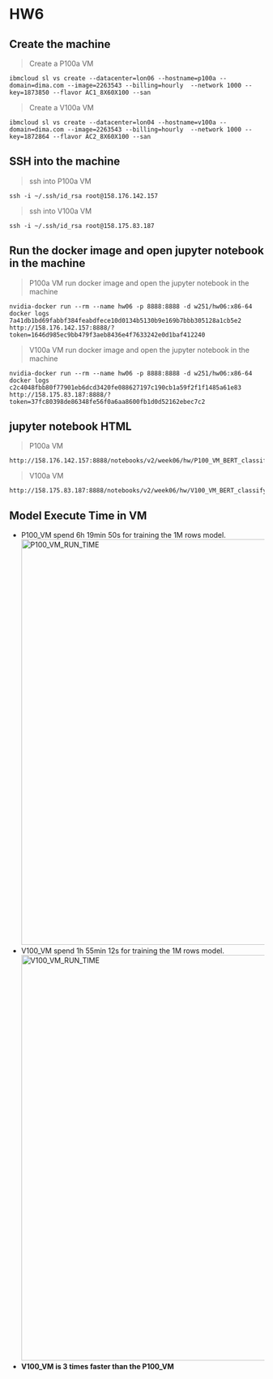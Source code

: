 # HW6

## Create the machine
> Create a P100a VM
```
ibmcloud sl vs create --datacenter=lon06 --hostname=p100a --domain=dima.com --image=2263543 --billing=hourly  --network 1000 --key=1873850 --flavor AC1_8X60X100 --san
```

> Create a V100a VM
```
ibmcloud sl vs create --datacenter=lon04 --hostname=v100a --domain=dima.com --image=2263543 --billing=hourly  --network 1000 --key=1872864 --flavor AC2_8X60X100 --san
```

## SSH into the machine
> ssh into P100a VM
```
ssh -i ~/.ssh/id_rsa root@158.176.142.157
```

> ssh into V100a VM
```
ssh -i ~/.ssh/id_rsa root@158.175.83.187
```

## Run the docker image and open jupyter notebook in the machine

> P100a VM run docker image and open the jupyter notebook in the machine
```
nvidia-docker run --rm --name hw06 -p 8888:8888 -d w251/hw06:x86-64
docker logs 7a41db1bd69fabbf384feabdfece10d0134b5130b9e169b7bbb305128a1cb5e2
http://158.176.142.157:8888/?token=1646d985ec9bb479f3aeb8436e4f7633242e0d1baf412240
```

> V100a VM run docker image and open the jupyter notebook in the machine
```
nvidia-docker run --rm --name hw06 -p 8888:8888 -d w251/hw06:x86-64
docker logs c2c4048fbb80f77901eb6dcd3420fe088627197c190cb1a59f2f1f1485a61e83
http://158.175.83.187:8888/?token=37fc80398de86348fe56f0a6aa8600fb1d0d52162ebec7c2
```

## jupyter notebook HTML
> P100a VM
```
http://158.176.142.157:8888/notebooks/v2/week06/hw/P100_VM_BERT_classifying_toxicity_jade.ipynb
```
> V100a VM
```
http://158.175.83.187:8888/notebooks/v2/week06/hw/V100_VM_BERT_classifying_toxicity_jade.ipynb
```

## Model Execute Time in VM
- P100_VM spend 6h 19min 50s for training the 1M rows model.
   <img width="800" alt="P100_VM_RUN_TIME" src="https://user-images.githubusercontent.com/50607384/88460569-bf39a680-cecf-11ea-8cbb-0b14e747639a.png">
- V100_VM spend 1h 55min 12s for training the 1M rows model.
   <img width="800" alt="V100_VM_RUN_TIME" src="https://user-images.githubusercontent.com/50607384/88460658-54d53600-ced0-11ea-8eff-99c1724f805c.png">
- **V100_VM is 3 times faster than the P100_VM**
